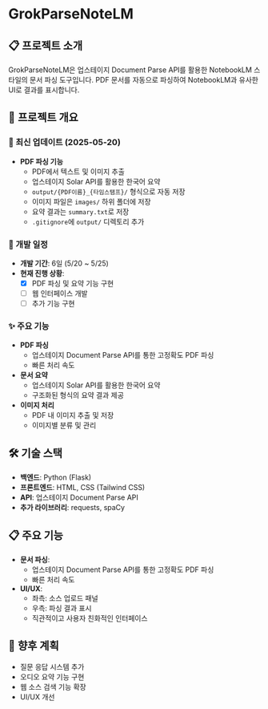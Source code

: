 # GrokParseNoteLM

## 📋 프로젝트 소개
GrokParseNoteLM은 업스테이지 Document Parse API를 활용한 NotebookLM 스타일의 문서 파싱 도구입니다. PDF 문서를 자동으로 파싱하여 NotebookLM과 유사한 UI로 결과를 표시합니다.

## 🚀 프로젝트 개요

### 📌 최신 업데이트 (2025-05-20)
- **PDF 파싱 기능**
  - PDF에서 텍스트 및 이미지 추출
  - 업스테이지 Solar API를 활용한 한국어 요약
  - `output/{PDF이름}_{타임스탬프}/` 형식으로 자동 저장
  - 이미지 파일은 `images/` 하위 폴더에 저장
  - 요약 결과는 `summary.txt`로 저장
  - `.gitignore`에 `output/` 디렉토리 추가

### 📅 개발 일정
- **개발 기간**: 6일 (5/20 ~ 5/25)
- **현재 진행 상황**:
  - [x] PDF 파싱 및 요약 기능 구현
  - [ ] 웹 인터페이스 개발
  - [ ] 추가 기능 구현

### ✨ 주요 기능
- **PDF 파싱**
  - 업스테이지 Document Parse API를 통한 고정확도 PDF 파싱
  - 빠른 처리 속도
- **문서 요약**
  - 업스테이지 Solar API를 활용한 한국어 요약
  - 구조화된 형식의 요약 결과 제공
- **이미지 처리**
  - PDF 내 이미지 추출 및 저장
  - 이미지별 분류 및 관리

## 🛠️ 기술 스택
- **백엔드**: Python (Flask)
- **프론트엔드**: HTML, CSS (Tailwind CSS)
- **API**: 업스테이지 Document Parse API
- **추가 라이브러리**: requests, spaCy

## 📋 주요 기능
- **문서 파싱**:
  - 업스테이지 Document Parse API를 통한 고정확도 PDF 파싱
  - 빠른 처리 속도
- **UI/UX**:
  - 좌측: 소스 업로드 패널
  - 우측: 파싱 결과 표시
  - 직관적이고 사용자 친화적인 인터페이스

## 🎯 향후 계획
- 질문 응답 시스템 추가
- 오디오 요약 기능 구현
- 웹 소스 검색 기능 확장
- UI/UX 개선
